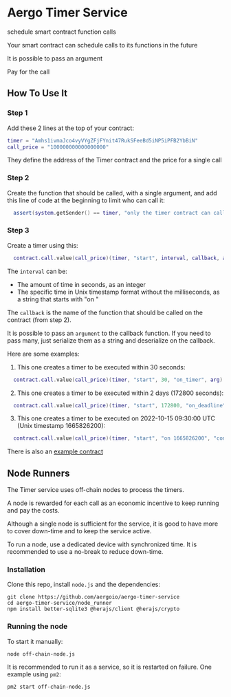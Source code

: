 # Aergo Timer Service

schedule smart contract function calls

Your smart contract can schedule calls to its functions in the future

It is possible to pass an argument

Pay for the call


## How To Use It

### Step 1

Add these 2 lines at the top of your contract:

```lua
timer = "Amhs1ivmaJco4vyVYgZFjFYnit47RukSFeeBd5iNP5iPFB2YbBiN"
call_price = "100000000000000000"
```

They define the address of the Timer contract and the price for a single call


### Step 2

Create the function that should be called, with a single argument, and add this line of code at the beginning to limit who can call it:

```lua
  assert(system.getSender() == timer, "only the timer contract can call this function")
```


### Step 3

Create a timer using this:

```lua
  contract.call.value(call_price)(timer, "start", interval, callback, argument)
```

The `interval` can be:

* The amount of time in seconds, as an integer
* The specific time in Unix timestamp format without the milliseconds, as a string that starts with "on "

The `callback` is the name of the function that should be called on the contract (from step 2).

It is possible to pass an `argument` to the callback function. If you need to pass many, just serialize them as a string and deserialize on the callback.

Here are some examples:

1. This one creates a timer to be executed within 30 seconds:

```lua
  contract.call.value(call_price)(timer, "start", 30, "on_timer", arg)
```

2. This one creates a timer to be executed within 2 days (172800 seconds):

```lua
  contract.call.value(call_price)(timer, "start", 172800, "on_deadline", arg)
```

3. This one creates a timer to be executed on 2022-10-15 09:30:00 UTC (Unix timestamp 1665826200):

```lua
  contract.call.value(call_price)(timer, "start", "on 1665826200", "contract_end", arg)
```

There is also an [example contract](example/caller.lua)


## Node Runners

The Timer service uses off-chain nodes to process the timers.

A node is rewarded for each call as an economic incentive to keep running and pay the costs.

Although a single node is sufficient for the service, it is good to have more to cover down-time and to keep the service active.

To run a node, use a dedicated device with synchronized time. It is recommended to use a no-break to reduce down-time.

### Installation

Clone this repo, install `node.js` and the dependencies:

```
git clone https://github.com/aergoio/aergo-timer-service
cd aergo-timer-service/node_runner
npm install better-sqlite3 @herajs/client @herajs/crypto
```

### Running the node

To start it manually:

```
node off-chain-node.js
```

It is recommended to run it as a service, so it is restarted on failure.
One example using `pm2`:

```
pm2 start off-chain-node.js
```
